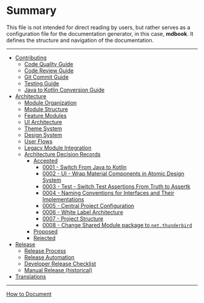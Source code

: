 # Summary

This file is not intended for direct reading by users, but rather serves as a configuration file for the documentation
generator, in this case, **mdbook**. It defines the structure and navigation of the documentation.

---

- [Contributing](CONTRIBUTING.md)
  - [Code Quality Guide](contributing/code-quality-guide.md)
  - [Code Review Guide](contributing/code-review-guide.md)
  - [Git Commit Guide](contributing/git-commit-guide.md)
  - [Testing Guide](contributing/testing-guide.md)
  - [Java to Kotlin Conversion Guide](contributing/java-to-kotlin-conversion-guide.md)
- [Architecture](architecture/README.md)
  - [Module Organization](architecture/module-organization.md)
  - [Module Structure](architecture/module-structure.md)
  - [Feature Modules](architecture/feature-modules.md)
  - [UI Architecture](architecture/ui-architecture.md)
  - [Theme System](architecture/theme-system.md)
  - [Design System](architecture/design-system.md)
  - [User Flows](architecture/user-flows.md)
  - [Legacy Module Integration](architecture/legacy-module-integration.md)
  - [Architecture Decision Records](architecture/adr/README.md)
    - [Accepted]()
      - [0001 - Switch From Java to Kotlin](architecture/adr/0001-switch-from-java-to-kotlin.md)
      - [0002 - UI - Wrap Material Components in Atomic Design System](architecture/adr/0002-ui-wrap-material-components-in-atomic-design-system.md)
      - [0003 - Test - Switch Test Assertions From Truth to Assertk](architecture/adr/0003-switch-test-assertions-from-truth-to-assertk.md)
      - [0004 - Naming Conventions for Interfaces and Their Implementations](architecture/adr/0004-naming-conventions-for-interfaces-and-their-implementations.md)
      - [0005 - Central Project Configuration](architecture/adr/0005-central-project-configuration.md)
      - [0006 - White Label Architecture](architecture/adr/0006-white-label-architecture.md)
      - [0007 - Project Structure](architecture/adr/0007-project-structure.md)
      - [0008 - Change Shared Module package to `net.thunderbird`](architecture/adr/0008-change-shared-modules-package-name.md)
    - [Proposed]()
    - [Rejected]()
- [Release](ci/README.md)
  - [Release Process](ci/RELEASE.md)
  - [Release Automation](ci/AUTOMATION.md)
  - [Developer Release Checklist](release/developer-checklist.md)
  - [Manual Release (historical)](ci/HISTORICAL_RELEASE.md)
- [Translations](translations.md)

---

[How to Document](HOW-TO-DOCUMENT.md)

